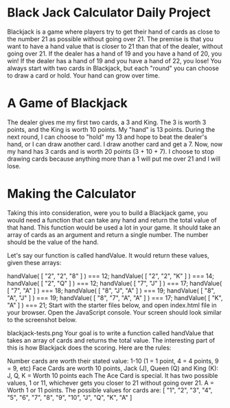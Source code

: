 # Black Jack Calculator Daily Project

Blackjack is a game where players try to get their hand of cards as close to the number 21 as possible without going over 21. 
The premise is that you want to have a hand value that is closer to 21 than that of the dealer, without going over 21. If the 
dealer has a hand of 19 and you have a hand of 20, you win! If the dealer has a hand of 19 and you have a hand of 22, you lose! 
You always start with two cards in Blackjack, but each "round" you can choose to draw a card or hold. Your hand can grow over 
time.

# A Game of Blackjack  

The dealer gives me my first two cards, a 3 and King. The 3 is worth 3 points, and the King is worth 10 points. My "hand" is 13 points. During the next round, I can choose to "hold" my 13 and hope to beat the dealer's hand, or I can draw another card. I draw another card and get a 7. Now, now my hand has 3 cards and is worth 20 points (3 + 10 + 7). I choose to stop drawing cards because anything more than a 1 will put me over 21 and I will lose.

# Making the Calculator  

Taking this into consideration, were you to build a Blackjack game, you would need a function that can take any hand and return the total value of that hand. This function would be used a lot in your game. It should take an array of cards as an argument and return a single number. The number should be the value of the hand.

Let's say our function is called handValue. It would return these values, given these arrays:

handValue( [ "2", "2", "8" ] ) === 12;
handValue( [ "2", "2", "K" ] ) === 14;
handValue( [ "2", "Q" ] ) === 12;
handValue( [ "7", "J" ] ) === 17;
handValue( [ "7", "A" ] ) === 18;
handValue( [ "8", "J", "A" ] ) === 19;
handValue( [ "8", "A", "J" ] ) === 19;
handValue( [ "8", "7", "A", "A" ] ) === 17;
handValue( [ "K", "A" ] ) === 21;
Start with the starter files below, and open index.html file in your browser. Open the JavaScript console. Your screen should look similar to the screenshot below.

blackjack-tests.png
Your goal is to write a function called handValue that takes an array of cards and returns the total value. The interesting part of this is how Blackjack does the scoring. Here are the rules:

Number cards are worth their stated value: 1-10 (1 = 1 point, 4 = 4 points, 9 = 9, etc)
Face Cards are worth 10 points, Jack (J), Queen (Q) and King (K): J, Q, K = Worth 10 points each
The Ace Card is special. It has two possible values, 1 or 11, whichever gets you closer to 21 without going over 21. A = Worth 1 or 11 points.
The possible values for cards are: [ "1", "2", "3", "4", "5", "6", "7", "8", "9", "10", "J", "Q", "K", "A" ]
